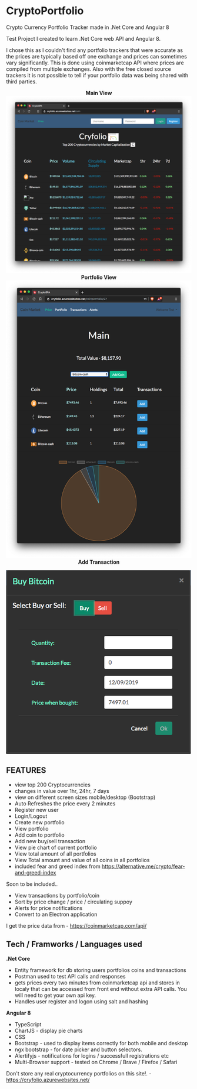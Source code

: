 # CryptoPortfolio
Crypto Currency Portfolio Tracker made in .Net Core and Angular 8

Test Project I created to learn .Net Core web API and Angular 8. 

I chose this as I couldn't find any portfolio trackers that were accurate as the prices are typically based off one exchange and prices can sometimes vary significantly. This is done using coinmarketcap API where prices are compiled from multiple exchanges. Also with the free closed source trackers it is not possible to tell if your portfolio data was being shared with third parties.


<p align="center">
  <b> Main View </b>
  <img src="images/MainView.png">
  <b> Portfolio View </b> 
  <img src="images/Portfolio.png"> 
  <b> Add Transaction </b>
</p>
<img src="images/AddTransaction.png">


FEATURES
--------

* view top 200 Cryptocurrencies
* changes in value over 1hr, 24hr, 7 days
* view on different screen sizes mobile/desktop (Bootstrap)
* Auto Refreshes the price every 2 minutes
* Register new user
* Login/Logout
* Create new portfolio
* View portfolio
* Add coin to portfolio
* Add new buy/sell transaction
* View pie chart of current portfolio
* View total amount of all portfolios
* View Total amount and value of all coins in all portfolios
* included fear and greed index from https://alternative.me/crypto/fear-and-greed-index

Soon to be included..
* View transactions by portfolio/coin
* Sort by price change / price / circulating suppoy
* Alerts for price notifications
* Convert to an Electron application



I get the price data from - https://coinmarketcap.com/api/


Tech / Framworks / Languages used
---------------------------------

<b>.Net Core</b>

* Entity framework for db storing users portfolios coins and transactions
* Postman used to test API calls and responses
* gets prices every two minutes from coinmarketcap api and stores in localy that can be accessed from front end without extra API calls. You will need to get your own api key.
* Handles user register and logon using salt and hashing

<b>Angular 8</b>

* TypeScript
* ChartJS - display pie charts 
* CSS
* Bootstrap - used to display items correctly for both mobile and desktop
* ngx bootstrap - for date picker and button selectors.
* Alertifyjs - notifications for logins / successfull registrations etc
* Multi-Browser support - tested on Chrome / Brave / Firefox / Safari

Don't store any real cryptocurrency portfolios on this site!. - https://cryfolio.azurewebsites.net/
